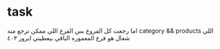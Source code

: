 # task

اما رجعت كل الفروع بس الفرع اللي ممكن ترجع منه category && products اللي شغال هو فرع المعموره الباقي بيعطيني ايرور ٤٠٣ 
